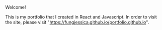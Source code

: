 Welcome!

This is my portfolio that I created in React and Javascript. In order to visit the site, please visit "https://fungjessica.github.io/portfolio.github.io". 
